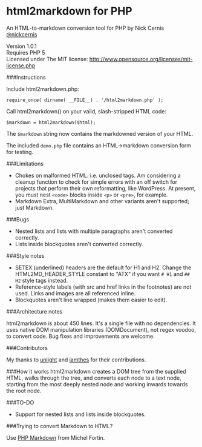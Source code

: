 html2markdown for PHP
=====================

An HTML-to-markdown conversion tool for PHP by Nick Cernis  
[@nickcernis](http://twitter.com/nickcernis) 

Version 1.0.1  
Requires PHP 5  
Licensed under The MIT license: http://www.opensource.org/licenses/mit-license.php

###Instructions

Include html2markdown.php:
	
	require_once( dirname( __FILE__) . '/html2markdown.php' );
       
Call html2markdown() on your valid, slash-stripped HTML code:

    $markdown = html2markdown($html);
    
The `$markdown` string now contains the markdowned version of your HTML.

The included `demo.php` file contains an HTML->markdown conversion form for testing.

###Limitations

- Chokes on malformed HTML. i.e. unclosed tags. Am considering a cleanup function to check for simple errors with an off switch for projects that perform their own reformatting, like WordPress. At present, you must nest `<code>` blocks inside `<p>` or `<pre>`, for example.
- Markdown Extra, MultiMarkdown and other variants aren't supported; just Markdown.

###Bugs

- Nested lists and lists with multiple paragraphs aren't converted correctly.
- Lists inside blockquotes aren't converted correctly.

###Style notes

- SETEX (underlined) headers are the default for H1 and H2. Change the HTML2MD_HEADER_STYLE constant to "ATX" if you want `# H1` and `## H2` style tags instead.
- Reference-style labels (with src and href links in the footnotes) are not used. Links and images are all referenced inline.
- Blockquotes aren't line wrapped (makes them easier to edit).

###Architecture notes

html2markdown is about 450 lines. It's a single file with no dependencies. It uses native DOM manipulation libraries (DOMDocument), not regex voodoo, 
to convert code. Bug fixes and improvements are welcome.

###Contributors

My thanks to [unlight](https://github.com/unlight) and [iamthes](https://github.com/iamthes) for their contributions.

###How it works
html2markdown creates a DOM tree from the supplied HTML, walks through the tree, and converts each node to a text node, starting from the most deeply nested node and working inwards towards the root node.


###TO-DO

- Support for nested lists and lists inside blockquotes.

###Trying to convert Markdown to HTML?

Use [PHP Markdown](http://michelf.com/projects/php-markdown/) from Michel Fortin.

